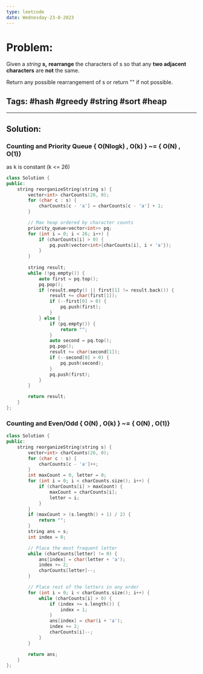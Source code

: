 ```yaml
---
type: leetcode
date: Wednesday-23-8-2023
---
```


# Problem: 
Given a *string* **s,** **rearrange** the characters of s so that any **two adjacent characters** are **not** the same.

Return any possible rearrangement of s or return "" if not possible.

## Tags: #hash #greedy #string #sort #heap


---
## Solution:
### Counting and Priority Queue { O(Nlogk) , O(k) } ~= { O(N) , O(1)}
as k is constant (k <= 26)
```cpp
class Solution {
public:
    string reorganizeString(string s) {
        vector<int> charCounts(26, 0);
        for (char c : s) {
            charCounts[c - 'a'] = charCounts[c - 'a'] + 1;
        }

        // Max heap ordered by character counts
        priority_queue<vector<int>> pq;
        for (int i = 0; i < 26; i++) {
            if (charCounts[i] > 0) {
                pq.push(vector<int>{charCounts[i], i + 'a'});
            }
        }
        
        string result;
        while (!pq.empty()) {
            auto first = pq.top();
            pq.pop();
            if (result.empty() || first[1] != result.back()) {
                result += char(first[1]);
                if (--first[0] > 0) {
                    pq.push(first);
                }
            } else {
                if (pq.empty()) {
                    return "";
                }
                auto second = pq.top();
                pq.pop();
                result += char(second[1]);
                if (--second[0] > 0) {
                    pq.push(second);
                }
                pq.push(first);
            }
        }

        return result;
    }
};
```

### Counting and Even/Odd { O(N) , O(k) } ~= { O(N) , O(1)}
```cpp
class Solution {
public:
    string reorganizeString(string s) {
        vector<int> charCounts(26, 0);
        for (char c : s) {
            charCounts[c - 'a']++;
        }
        int maxCount = 0, letter = 0;
        for (int i = 0; i < charCounts.size(); i++) {
            if (charCounts[i] > maxCount) {
                maxCount = charCounts[i];
                letter = i;
            }
        }
        if (maxCount > (s.length() + 1) / 2) {
            return "";
        }
        string ans = s;
        int index = 0;

        // Place the most frequent letter
        while (charCounts[letter] != 0) {
            ans[index] = char(letter + 'a');
            index += 2;
            charCounts[letter]--;
        }

        // Place rest of the letters in any order
        for (int i = 0; i < charCounts.size(); i++) {
            while (charCounts[i] > 0) {
                if (index >= s.length()) {
                    index = 1;
                }
                ans[index] = char(i + 'a');
                index += 2;
                charCounts[i]--;
            }
        }

        return ans;
    }
};
```
